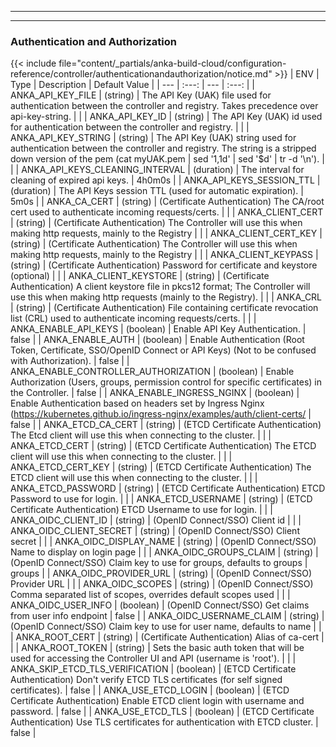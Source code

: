 
---
---
### Authentication and Authorization
{{< include file="content/_partials/anka-build-cloud/configuration-reference/controller/authenticationandauthorization/notice.md" >}}
| ENV | Type | Description | Default Value |
| --- | :---: | --- | :---: |
| ANKA_API_KEY_FILE | (string) | The API Key (UAK) file used for authentication between the controller and registry. Takes precedence over api-key-string. |  |
| ANKA_API_KEY_ID | (string) | The API Key (UAK) id used for authentication between the controller and registry. |  |
| ANKA_API_KEY_STRING | (string) | The API Key (UAK) string used for authentication between the controller and registry. The string is a stripped down version of the pem (cat myUAK.pem | sed '1,1d' | sed '$d' | tr -d '\n'). |  |
| ANKA_API_KEYS_CLEANING_INTERVAL | (duration) | The interval for cleaning of expired api keys. | 4h0m0s |
| ANKA_API_KEYS_SESSION_TTL | (duration) | The API Keys session TTL (used for automatic expiration). | 5m0s |
| ANKA_CA_CERT | (string) | (Certificate Authentication) The CA/root cert used to authenticate incoming requests/certs. |  |
| ANKA_CLIENT_CERT | (string) | (Certificate Authentication) The Controller will use this when making http requests, mainly to the Registry |  |
| ANKA_CLIENT_CERT_KEY | (string) | (Certificate Authentication) The Controller will use this when making http requests, mainly to the Registry |  |
| ANKA_CLIENT_KEYPASS | (string) | (Certificate Authentication) Password for certificate and keystore (optional) |  |
| ANKA_CLIENT_KEYSTORE | (string) | (Certificate Authentication) A client keystore file in pkcs12 format; The Controller will use this when making http requests (mainly to the Registry). |  |
| ANKA_CRL | (string) | (Certificate Authentication) File containing certificate revocation list (CRL) used to authenticate incoming requests/certs. |  |
| ANKA_ENABLE_API_KEYS | (boolean) | Enable API Key Authentication. | false |
| ANKA_ENABLE_AUTH | (boolean) | Enable Authentication (Root Token, Certificate, SSO/OpenID Connect or API Keys) (Not to be confused with Authorization). | false |
| ANKA_ENABLE_CONTROLLER_AUTHORIZATION | (boolean) | Enable Authorization (Users, groups, permission control for specific certificates) in the Controller. | false |
| ANKA_ENABLE_INGRESS_NGINX | (boolean) | Enable Authentication based on headers set by Ingress Nginx (https://kubernetes.github.io/ingress-nginx/examples/auth/client-certs/ | false |
| ANKA_ETCD_CA_CERT | (string) | (ETCD Certificate Authentication) The Etcd client will use this when connecting to the cluster. |  |
| ANKA_ETCD_CERT | (string) | (ETCD Certificate Authentication) The ETCD client will use this when connecting to the cluster. |  |
| ANKA_ETCD_CERT_KEY | (string) | (ETCD Certificate Authentication) The ETCD client will use this when connecting to the cluster. |  |
| ANKA_ETCD_PASSWORD | (string) | (ETCD Certificate Authentication) ETCD Password to use for login. |  |
| ANKA_ETCD_USERNAME | (string) | (ETCD Certificate Authentication) ETCD Username to use for login. |  |
| ANKA_OIDC_CLIENT_ID | (string) | (OpenID Connect/SSO) Client id |  |
| ANKA_OIDC_CLIENT_SECRET | (string) | (OpenID Connect/SSO) Client secret |  |
| ANKA_OIDC_DISPLAY_NAME | (string) | (OpenID Connect/SSO) Name to display on login page |  |
| ANKA_OIDC_GROUPS_CLAIM | (string) | (OpenID Connect/SSO) Claim key to use for groups, defaults to groups | groups |
| ANKA_OIDC_PROVIDER_URL | (string) | (OpenID Connect/SSO) Provider URL |  |
| ANKA_OIDC_SCOPES | (string)  | (OpenID Connect/SSO) Comma separated list of scopes, overrides default scopes used |  |
| ANKA_OIDC_USER_INFO | (boolean) | (OpenID Connect/SSO) Get claims from user info endpoint | false |
| ANKA_OIDC_USERNAME_CLAIM | (string) | (OpenID Connect/SSO) Claim key to use for user name, defaults to name |  |
| ANKA_ROOT_CERT | (string) | (Certificate Authentication) Alias of ca-cert |  |
| ANKA_ROOT_TOKEN | (string) | Sets the basic auth token that will be used for accessing the Controller UI and API (username is 'root'). |  |
| ANKA_SKIP_ETCD_TLS_VERIFICATION | (boolean) | (ETCD Certificate Authentication) Don't verify ETCD TLS certificates (for self signed certificates). | false |
| ANKA_USE_ETCD_LOGIN | (boolean) | (ETCD Certificate Authentication) Enable ETCD client login with username and password. | false |
| ANKA_USE_ETCD_TLS | (boolean) | (ETCD Certificate Authentication) Use TLS certificates for authentication with ETCD cluster. | false |
